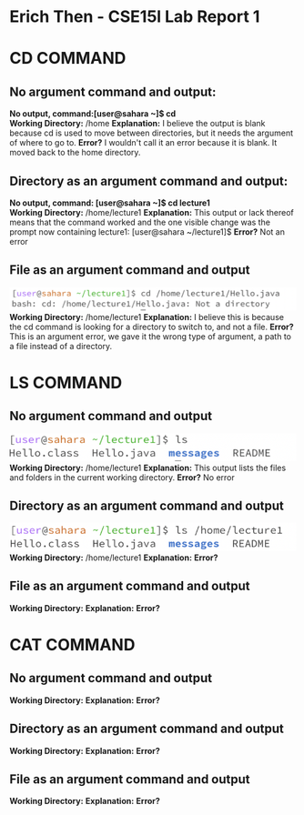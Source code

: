 # Erich Then - CSE15l Lab Report 1
# CD COMMAND  

## No argument command and output: 
**No output, command:[user@sahara ~]$ cd**  
**Working Directory:** /home
**Explanation:** I believe the output is blank because cd is used to move between directories,
but it needs the argument of where to go to. 
**Error?** I wouldn't call it an error because it is blank. It moved back to the home directory.

## Directory as an argument command and output: 
**No output, command: [user@sahara ~]$ cd lecture1**  
**Working Directory:** /home/lecture1
**Explanation:** This output or lack thereof means that the command worked and the one visible change
was the prompt now containing lecture1: [user@sahara ~/lecture1]$
**Error?** Not an error

## File as an argument command and output
![](cd_file.png)
**Working Directory:** /home/lecture1
**Explanation:** I believe this is because the cd command is
looking for a directory to switch to, and not a file. 
**Error?** This is an argument error, we gave it the wrong type of argument, a path to a file instead of a directory. 

# LS COMMAND
## No argument command and output  
![](ls_noarg.png)  
**Working Directory:** /home/lecture1
**Explanation:** This output lists the files and folders in the current working directory. 
**Error?** No error

## Directory as an argument command and output  
![](ls_directory.png)
**Working Directory:** /home/lecture1
**Explanation:** 
**Error?**

## File as an argument command and output
**Working Directory:** 
**Explanation:** 
**Error?**

# CAT COMMAND
## No argument command and output
**Working Directory:** 
**Explanation:** 
**Error?**

## Directory as an argument command and output
**Working Directory:** 
**Explanation:** 
**Error?**

## File as an argument command and output
**Working Directory:** 
**Explanation:** 
**Error?**
